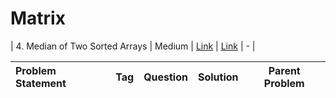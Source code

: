 # Matrix

| 4. Median of Two Sorted Arrays | Medium  | [Link]() | [Link]() | - |


| Problem Statement                                          | Tag   |  Question  | Solution  | Parent Problem        |
| :------------------------------------------------------    | :---: | :-------:  | :-------: | :----------------:    |
